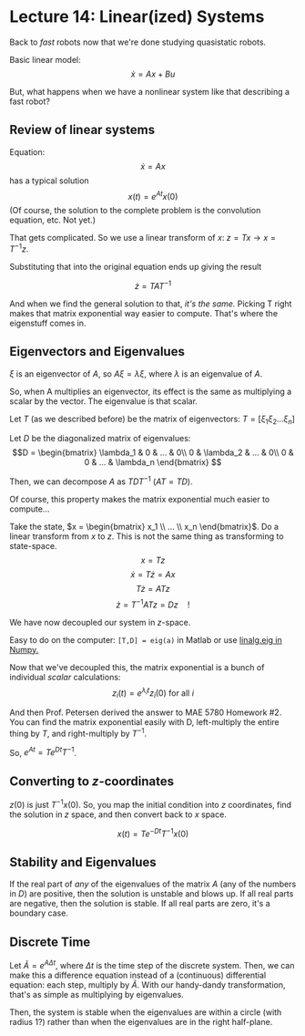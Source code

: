 # Lecture 14: Linear(ized) Systems

Back to *fast* robots now that we're done studying quasistatic robots.

Basic linear model: $$\dot{x} = Ax + Bu$$

But, what happens when we have a nonlinear system like that describing a fast robot?

## Review of linear systems

Equation: $$\dot{x} = Ax$$ has a typical solution $$x(t) = e^{At}x(0)$$
(Of course, the solution to the complete problem is the convolution equation, etc. Not yet.)

That gets complicated. So we use a linear transform of $x$: $z = Tx \rightarrow x = T^{-1}z$.

Substituting that into the original equation ends up giving the result

$$\dot{z} = TAT^{-1}$$

And when we find the general solution to that, *it's the same.* Picking T right makes that matrix exponential way easier to compute. That's where the eigenstuff comes in.

## Eigenvectors and Eigenvalues

$\xi$ is an eigenvector of $A$, so $A\xi = \lambda\xi$, where $\lambda$ is an eigenvalue of $A$.

So, when A multiplies an eigenvector, its effect is the same as multiplying a scalar by the vector. The eigenvalue is that scalar.

Let $T$ (as we described before) be the matrix of eigenvectors: $T = [\xi_1 \xi_2 ... \xi_n]$

Let $D$ be the diagonalized matrix of eigenvalues:
$$D = \begin{bmatrix} \lambda_1 &  0 & ... & 0\\ 
0 & \lambda_2 & ... & 0\\
0 & 0 & ... & \lambda_n \end{bmatrix} $$

Then, we can decompose $A$ as $TDT^{-1}$ ($AT = TD$).

Of course, this property makes the matrix exponential much easier to compute...

Take the state, $x = \begin{bmatrix} x_1 \\ ... \\ x_n \end{bmatrix}$.
Do a linear transform from $x$ to $z$. This is not the same thing as transforming to state-space.
$$ x = Tz$$
$$ \dot{x} = T\dot{z} = Ax$$
$$ T\dot{z} = ATz$$
$$\dot{z} = T^{-1}ATz = Dz \quad !$$

We have now decoupled our system in $z$-space.

Easy to do on the computer: `[T,D] = eig(a)` in Matlab or use [linalg.eig in Numpy.](https://numpy.org/doc/stable/reference/generated/numpy.linalg.eig.html)

Now that we've decoupled this, the matrix exponential is a bunch of individual *scalar* calculations:
$$z_i(t) = e^{\lambda_it}z_i(0) \text{ for all } i$$

And then Prof. Petersen derived the answer to MAE 5780 Homework #2. You can find the matrix exponential easily with D, left-multiply the entire thing by $T$, and right-multiply by $T^{-1}$.

So, $e^{At} = Te^{Dt}T^{-1}$.

## Converting to $z$-coordinates

$z(0)$ is just $T^{-1}x(0)$. So, you map the initial condition into $z$ coordinates, find the solution in $z$ space, and then convert back to $x$ space.

$$x(t) = Te^{-Dt}T^{-1}x(0)$$

## Stability and Eigenvalues

If the real part of *any* of the eigenvalues of the matrix $A$ (any of the numbers in $D$) are positive, then the solution is unstable and blows up. If all real parts are negative, then the solution is stable. If all real parts are zero, it's a boundary case.

## Discrete Time

Let $\tilde{A} = e^{A \Delta t}$, where $\Delta t$ is the time step of the discrete system. Then, we can make this a difference equation instead of a (continuous) differential equation: each step, multiply by $\tilde{A}$. With our handy-dandy transformation, that's as simple as multiplying by eigenvalues.

Then, the system is stable when the eigenvalues are within a circle (with radius 1?) rather than when the eigenvalues are in the right half-plane.